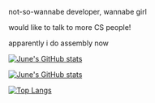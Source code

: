 <!--
**junekomeiji/junekomeiji** is a ✨ _special_ ✨ repository because its `README.md` (this file) appears on your GitHub profile.

Here are some ideas to get you started:

- 🔭 I’m currently working on ...
- 🌱 I’m currently learning ...
- 👯 I’m looking to collaborate on ...
- 🤔 I’m looking for help with ...
- 💬 Ask me about ...
- 📫 How to reach me: ...
- 😄 Pronouns: ...
- ⚡ Fun fact: ...
-->

<p>not-so-wannabe developer, wannabe girl</p>
<p>would like to talk to more CS people!</p>
<p>apparently i do assembly now</p>

[![June's GitHub stats](https://github-readme-stats-opal-nine-58.vercel.app/api?username=junekomeiji)](https://github.com/anuraghazra/github-readme-stats)

[![June's GitHub stats](https://github-readme-stats.vercel.app/api?username=junekomeiji)](https://github.com/anuraghazra/github-readme-stats)

[![Top Langs](https://github-readme-stats.vercel.app/api/top-langs/?username=junekomeiji&layout=compact)](https://github.com/anuraghazra/github-readme-stats)
